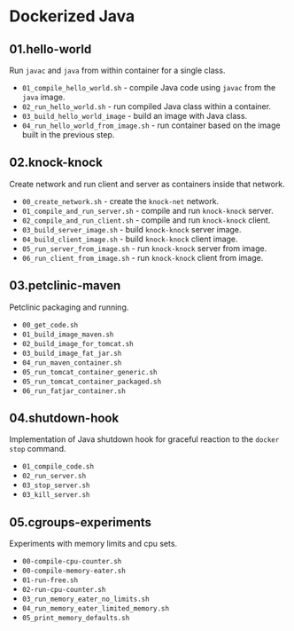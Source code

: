 
# Dockerized Java

## 01.hello-world

Run `javac` and `java` from within container for a single class.

- `01_compile_hello_world.sh` - compile Java code using `javac` from the `java` image. 
- `02_run_hello_world.sh` - run compiled Java class within a container.
- `03_build_hello_world_image` - build an image with Java class.
- `04_run_hello_world_from_image.sh` - run container based on the image built in the previous step.

## 02.knock-knock

Create network and run client and server as containers inside that network.

- `00_create_network.sh` - create the `knock-net` network.
- `01_compile_and_run_server.sh` - compile and run `knock-knock` server.
- `02_compile_and_run_client.sh` - compile and run `knock-knock` client.
- `03_build_server_image.sh` - build `knock-knock` server image.
- `04_build_client_image.sh` - build `knock-knock` client image.
- `05_run_server_from_image.sh` - run `knock-knock` server from image.
- `06_run_client_from_image.sh` - run `knock-knock` client from image.

## 03.petclinic-maven

Petclinic packaging and running.

- `00_get_code.sh` 
- `01_build_image_maven.sh`
- `02_build_image_for_tomcat.sh`
- `03_build_image_fat_jar.sh`
- `04_run_maven_container.sh`
- `05_run_tomcat_container_generic.sh`
- `05_run_tomcat_container_packaged.sh`
- `06_run_fatjar_container.sh`

## 04.shutdown-hook

Implementation of Java shutdown hook for graceful reaction to the `docker stop` command.

- `01_compile_code.sh`
- `02_run_server.sh`
- `03_stop_server.sh`
- `03_kill_server.sh`

## 05.cgroups-experiments

Experiments with memory limits and cpu sets.

- `00-compile-cpu-counter.sh`
- `00-compile-memory-eater.sh`
- `01-run-free.sh`
- `02-run-cpu-counter.sh`
- `03_run_memory_eater_no_limits.sh`
- `04_run_memory_eater_limited_memory.sh`
- `05_print_memory_defaults.sh`
